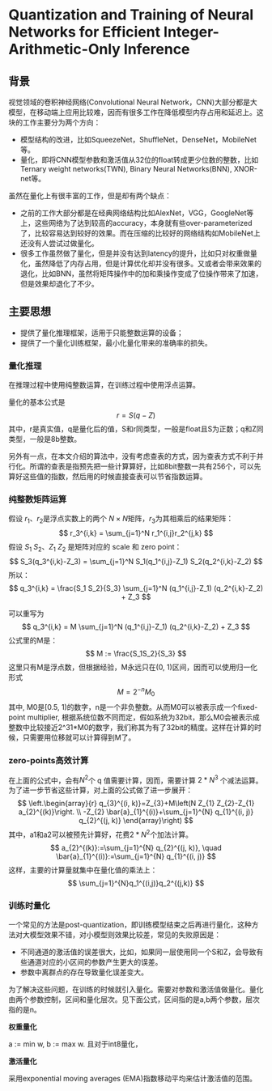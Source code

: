 # Quantization and Training of Neural Networks for Efficient Integer-Arithmetic-Only Inference



## 背景

视觉领域的卷积神经网络(Convolutional Neural Network，CNN)大部分都是大模型，在移动端上应用比较难，因而有很多工作在降低模型内存占用和延迟上。这块的工作主要分为两个方向：

- 模型结构的改进，比如SqueezeNet，ShuffleNet，DenseNet，MobileNet等。
- 量化，即将CNN模型参数和激活值从32位的float转成更少位数的整数，比如Ternary weight networks(TWN), Binary Neural Networks(BNN), XNOR-net等。

虽然在量化上有很丰富的工作，但是却有两个缺点：

- 之前的工作大部分都是在经典网络结构比如AlexNet，VGG，GoogleNet等上，这些网络为了达到较高的accuracy，本身就有些over-parameterized了，比较容易达到较好的效果。而在压缩的比较好的网络结构如MobileNet上还没有人尝试过做量化。
- 很多工作虽然做了量化，但是并没有达到latency的提升，比如只对权重做量化，虽然降低了内存占用，但是计算优化却并没有很多。又或者会带来效果的退化，比如BNN，虽然将矩阵操作中的加和乘操作变成了位操作带来了加速，但是效果却退化了不少。

## 主要思想

- 提供了量化推理框架，适用于只能整数运算的设备；
- 提供了一个量化训练框架，最小化量化带来的准确率的损失。

### 量化推理

在推理过程中使用纯整数运算，在训练过程中使用浮点运算。

量化的基本公式是
$$
r = S(q-Z)
$$
其中，r是真实值，q是量化后的值，S和r同类型，一般是float且S为正数；q和Z同类型，一般是8b整数。

另外有一点，在本文介绍的算法中，没有考虑查表的方式，因为查表方式不利于并行化。所谓的查表是指预先把一些计算算好，比如8bit整数一共有256个，可以先算好这些值的指数，然后用的时候直接查表可以节省指数运算。

### 纯整数矩阵运算

假设 $r_1$、$r_2$是浮点实数上的两个 $N\times N$矩阵，$r_3$为其相乘后的结果矩阵：
$$
r_3^{i,k} = \sum_{j=1}^N r_1^{i,j}r_2^{j,k}
$$
假设 $S_1$ $S_2$、$Z_1$ $Z_2$ 是矩阵对应的 scale 和 zero point：
$$
S_3(q_3^{i,k}-Z_3) = \sum_{j=1}^N S_1(q_1^{i,j}-Z_1) S_2(q_2^{i,k}-Z_2)
$$
所以：
$$
q_3^{i,k} = \frac{S_1 S_2}{S_3} \sum_{j=1}^N (q_1^{i,j}-Z_1) (q_2^{i,k}-Z_2) + Z_3
$$

可以重写为
$$
q_3^{i,k} = M \sum_{j=1}^N (q_1^{i,j}-Z_1) (q_2^{i,k}-Z_2) + Z_3
$$
公式里的M是：
$$
M := \frac{S_1S_2}{S_3}
$$
这里只有M是浮点数，但根据经验，M永远只在(0, 1)区间，因而可以使用归一化形式
$$
M = 2^{-n}M_0
$$
其中, M0是[0.5, 1)的数字，n是一个非负整数。从而M0可以被表示成一个fixed-point multiplier, 根据系统位数不同而定，假如系统为32bit，那么M0会被表示成整数中比较接近2^31*M0的数字，我们称其为有了32bit的精度。这样在计算的时候，只需要用位移就可以计算得到M了。

### zero-points高效计算

在上面的公式中，会有$N^2$个 q 值需要计算，因而，需要计算 $2*N^3$ 个减法运算。为了进一步节省这些计算，对上面的公式做了进一步展开：
$$
\left.\begin{array}{r}
q_{3}^{(i, k)}=Z_{3}+M\left(N Z_{1} Z_{2}-Z_{1} a_{2}^{(k)}\right. \\
-Z_{2} \bar{a}_{1}^{(i)}+\sum_{j=1}^{N} q_{1}^{(i, j)} q_{2}^{(j, k)}
\end{array}\right)
$$
其中，a1和a2可以被预先计算好，花费$2*N^2$个加法计算。
$$
a_{2}^{(k)}:=\sum_{j=1}^{N} q_{2}^{(j, k)}, \quad \bar{a}_{1}^{(i)}:=\sum_{j=1}^{N} q_{1}^{(i, j)}
$$
这样，主要的计算量就集中在量化值的乘法上：
$$
\sum_{j=1}^{N}q_1^{(i,j)}q_2^{(j,k)}
$$

### 训练时量化

一个常见的方法是post-quantization，即训练模型结束之后再进行量化，这种方法对大模型效果不错，对小模型则效果比较差，常见的失败原因是：

- 不同通道的激活值的误差很大，比如，如果同一层使用同一个S和Z，会导致有些通道对应的小区间的参数产生更大的误差。
- 参数中离群点的存在导致量化误差变大。

为了解决这些问题，在训练的时候就引入量化。需要对参数和激活值做量化。量化由两个参数控制，区间和量化层次。见下面公式，区间指的是a,b两个参数，层次指的是n。

**权重量化**

a := min w, b := max w. 且对于int8量化，

**激活量化**

采用exponential moving averages (EMA)指数移动平均来估计激活值的范围。